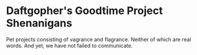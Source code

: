 Daftgopher's Goodtime Project Shenanigans
=========================================

Pet projects consisting of vagrance and flagrance. Neither of which are real words. And yet, we have not failed to communicate.

